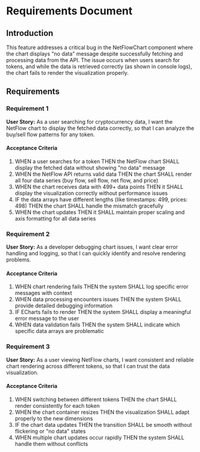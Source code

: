 # Requirements Document

## Introduction

This feature addresses a critical bug in the NetFlowChart component where the chart displays "no data" message despite successfully fetching and processing data from the API. The issue occurs when users search for tokens, and while the data is retrieved correctly (as shown in console logs), the chart fails to render the visualization properly.

## Requirements

### Requirement 1

**User Story:** As a user searching for cryptocurrency data, I want the NetFlow chart to display the fetched data correctly, so that I can analyze the buy/sell flow patterns for any token.

#### Acceptance Criteria

1. WHEN a user searches for a token THEN the NetFlow chart SHALL display the fetched data without showing "no data" message
2. WHEN the NetFlow API returns valid data THEN the chart SHALL render all four data series (buy flow, sell flow, net flow, and price)
3. WHEN the chart receives data with 499+ data points THEN it SHALL display the visualization correctly without performance issues
4. IF the data arrays have different lengths (like timestamps: 499, prices: 498) THEN the chart SHALL handle the mismatch gracefully
5. WHEN the chart updates THEN it SHALL maintain proper scaling and axis formatting for all data series

### Requirement 2

**User Story:** As a developer debugging chart issues, I want clear error handling and logging, so that I can quickly identify and resolve rendering problems.

#### Acceptance Criteria

1. WHEN chart rendering fails THEN the system SHALL log specific error messages with context
2. WHEN data processing encounters issues THEN the system SHALL provide detailed debugging information
3. IF ECharts fails to render THEN the system SHALL display a meaningful error message to the user
4. WHEN data validation fails THEN the system SHALL indicate which specific data arrays are problematic

### Requirement 3

**User Story:** As a user viewing NetFlow charts, I want consistent and reliable chart rendering across different tokens, so that I can trust the data visualization.

#### Acceptance Criteria

1. WHEN switching between different tokens THEN the chart SHALL render consistently for each token
2. WHEN the chart container resizes THEN the visualization SHALL adapt properly to the new dimensions
3. IF the chart data updates THEN the transition SHALL be smooth without flickering or "no data" states
4. WHEN multiple chart updates occur rapidly THEN the system SHALL handle them without conflicts